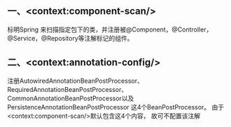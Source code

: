 ## 一、\<context:component-scan/>	
标明Spring 来扫描指定包下的类，并注册被@Component，@Controller，@Service，@Repository等注解标记的组件。

## 二、\<context:annotation-config/>
注册AutowiredAnnotationBeanPostProcessor、RequiredAnnotationBeanPostProcessor、CommonAnnotationBeanPostProcessor以及PersistenceAnnotationBeanPostProcessor 
这4个BeanPostProcessor。
   由于\<context:component-scan/>默认包含这4个内容，
故可不配置该注解